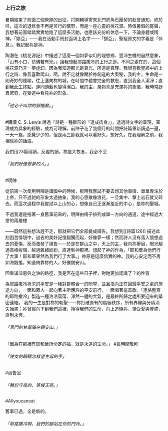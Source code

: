 ### 上行之旅

暑期結束了前面三個營隊的出征，打開輔導寄來北門房角石團契的赴會通知，終於哇，這次的退修會不再是苦行的曠野，而是一座心靈的桃花源。時值暑假的尾聲，我想著前面踏踏實實地跑了這麼多活動，也應該充份的休息一下，不論身體或精神。「娜亞」——我在活動手冊封面填上名字——「挪亞」，聖經原文的字義是「休息」。我記起祢是神。

陶潛在《桃花源記》中描述了這麼一個如夢似幻的理想鄉、豐沛生機的自然意象，「山有小口，彷彿若有光。」讓我想起耶路撒冷的上行之途。不同之處在於，這個桃花源乃非一夢虛幻，因為我知道那光是真光、所道是真理。我很喜歡聖經中的上行之詩、像我喜歡爬山，啊，說不定就像關於祢創造的大奧秘，我的主，生命是一則奇妙的隱喻，往上邁向祢的城，在時間中體會完全的救恩，直到我全人潔淨；直到我此生終點，連同頭髮也變得潔白。我的主，萬物真是充滿祢的象徵，我時常訝異驚奇，在受造中看見祢的形象。
###### 「他必不叫你的腳搖動。」
#禱讀 
C. S. Lewis 說過「詩是一種雛形的『道成肉身』」，透過詩文字的呈現，真理成為具象的經驗，成為可理解。前陣子花了幾個月的時間把詩篇重新讀過一遍，一天一篇，感覺少少的，但是兩三節我就可以看好久，想好久。在我理解之前，我相信祢的話語。

我們用23篇禱讀，反覆的讀，祢是大牧者，我必不至

###### 「我們好像做夢的人。」
#明陣

從前第一次使用明陣是讀國中的時候，那時我嘗試不要去想其他事情、單單專注於上帝，只不過祂的形象太過抽象，我的心思散像浪花，一旦集中、擊上岩石就又碎去。而這次過程中我嘗試以上山的心，想像自己正逐漸接近的中心，是祢的聖城。

不過我還是拖著一身舊事前來的，明陣由椅子排列成單一方向的通道，途中經過大堂的兩層樓

——既然這些想法趕不走，那就把它們全部變成禱告。我想到[[詩篇126]] 描述此刻困苦情境中，過去的美好記憶翻騰而起，好像夢一樣；然而詩人沒有落入懷想過去的憂傷，反而激發了禱告——於是在群山之中，天上的主，我向祢舉目，眼光越過高峰峻嶺、越過雜緒紛紛，直達到神那裡。想起了神的作為，「耶和華為他們行了大事！耶和華果然為我們行了大事。」祢原是這麼信實的神。我的心安定而不再如海飄搖，知道倚靠祢的人，好像錫安山。

回看滿溢恩典之油的路徑，我是否在這些日子裡，對祂更加認識了？的性質

為耶路撒冷祈求的平安是一種對群體合一的盼望，並且指向正在回歸平安之處的旅途方向，一面和眾人一起向著主所應許的平安前行，一面唱著這首歌。「連絡整齊的耶路撒冷」製造一種浩浩蕩蕩、渾然一體的大氣，是最終所歸之處所要迎來的緊密連結。 我的一生是對祢的朝聖——祢打破原有的階級秩序，所有界線與分隔消失殆盡；祢曾經向下到我們這裡，換得我們的生命，向上追隨祢，領受愛與豐盛，直到永恆。


###### 「黑門的甘露降在錫安山。」

「因為在那裡有耶和華所命定的福，就是永遠的生命。」
#長時間敬拜

###### 「使女的眼睛怎樣望主母的手」
#禱告室



###### 「勝於守夜的，等候天亮。」
#Allyoucaneat


舊事已過，全是新的。

###### 「耶路撒冷啊，我們的腳站在你的門內。」

